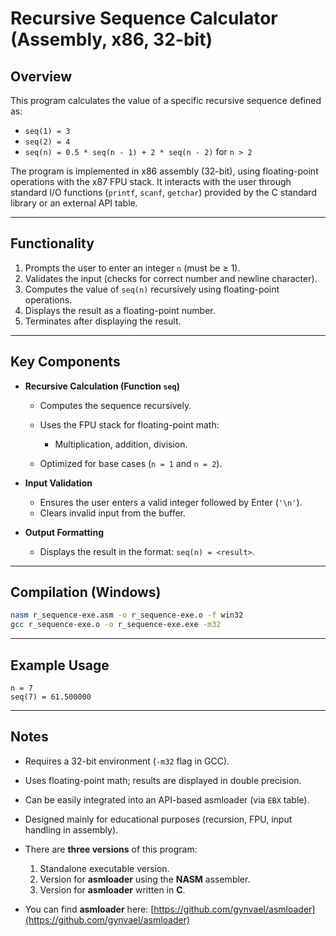 # **Recursive Sequence Calculator (Assembly, x86, 32-bit)**

## **Overview**

This program calculates the value of a specific recursive sequence defined as:

* `seq(1) = 3`
* `seq(2) = 4`
* `seq(n) = 0.5 * seq(n - 1) + 2 * seq(n - 2)` for `n > 2`

The program is implemented in x86 assembly (32-bit), using floating-point operations with the x87 FPU stack. It interacts with the user through standard I/O functions (`printf`, `scanf`, `getchar`) provided by the C standard library or an external API table.

---

## **Functionality**

1. Prompts the user to enter an integer `n` (must be ≥ 1).
2. Validates the input (checks for correct number and newline character).
3. Computes the value of `seq(n)` recursively using floating-point operations.
4. Displays the result as a floating-point number.
5. Terminates after displaying the result.

---

## **Key Components**

* **Recursive Calculation (Function ****************`seq`****************)**

  * Computes the sequence recursively.
  * Uses the FPU stack for floating-point math:

    * Multiplication, addition, division.
  * Optimized for base cases (`n = 1` and `n = 2`).

* **Input Validation**

  * Ensures the user enters a valid integer followed by Enter (`'\n'`).
  * Clears invalid input from the buffer.

* **Output Formatting**

  * Displays the result in the format: `seq(n) = <result>`.

---

## **Compilation (Windows)**

```bash
nasm r_sequence-exe.asm -o r_sequence-exe.o -f win32
gcc r_sequence-exe.o -o r_sequence-exe.exe -m32
```

---

## **Example Usage**

```
n = 7
seq(7) = 61.500000
```

---

## **Notes**

* Requires a 32-bit environment (`-m32` flag in GCC).

* Uses floating-point math; results are displayed in double precision.

* Can be easily integrated into an API-based asmloader (via `EBX` table).

* Designed mainly for educational purposes (recursion, FPU, input handling in assembly).

* There are **three versions** of this program:

  1. Standalone executable version.
  2. Version for **asmloader** using the **NASM** assembler.
  3. Version for **asmloader** written in **C**.

* You can find **asmloader** here: [https://github.com/gynvael/asmloader](https://github.com/gynvael/asmloader)
